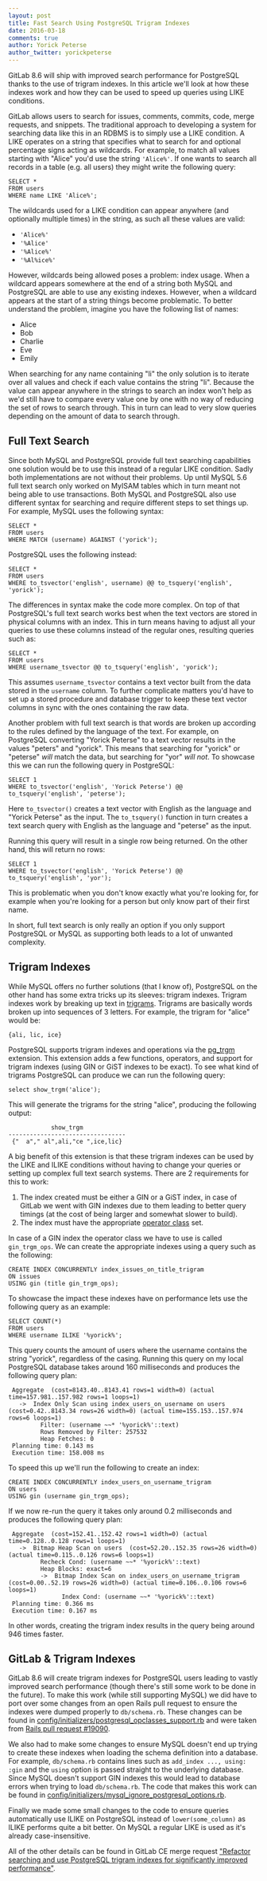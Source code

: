 ```yaml
---
layout: post
title: Fast Search Using PostgreSQL Trigram Indexes
date: 2016-03-18
comments: true
author: Yorick Peterse
author_twitter: yorickpeterse
---
```


GitLab 8.6 will ship with improved search performance for PostgreSQL thanks to
the use of trigram indexes. In this article we'll look at how these indexes work
and how they can be used to speed up queries using LIKE conditions.

<!--more-->

GitLab allows users to search for issues, comments, commits, code, merge
requests, and snippets. The traditional approach to developing a system for
searching data like this in an RDBMS is to simply use a LIKE condition. A LIKE
operates on a string that specifies what to search for and optional percentage
signs acting as wildcards. For example, to match all values starting with
"Alice" you'd use the string `'Alice%'`. If one wants to search all records in a
table (e.g. all users) they might write the following query:

    SELECT *
    FROM users
    WHERE name LIKE 'Alice%';

The wildcards used for a LIKE condition can appear anywhere (and optionally
multiple times) in the string, as such all these values are valid:

* `'Alice%'`
* `'%Alice'`
* `'%Alice%'`
* `'%Al%ice%'`

However, wildcards being allowed poses a problem: index usage. When a wildcard
appears somewhere at the end of a string both MySQL and PostgreSQL are able to
use any existing indexes. However, when a wildcard appears at the start of a
string things become problematic. To better understand the problem, imagine you
have the following list of names:

* Alice
* Bob
* Charlie
* Eve
* Emily

When searching for any name containing "li" the only solution is to iterate over
all values and check if each value contains the string "li". Because the value
can appear anywhere in the strings to search an index won't help as we'd still
have to compare every value one by one with no way of reducing the set of rows
to search through. This in turn can lead to very slow queries depending on the
amount of data to search through.

## Full Text Search

Since both MySQL and PostgreSQL provide full text searching capabilities one
solution would be to use this instead of a regular LIKE condition. Sadly both
implementations are not without their problems. Up until MySQL 5.6 full text
search only worked on MyISAM tables which in turn meant not being able to use
transactions. Both MySQL and PostgreSQL also use different syntax for searching
and require different steps to set things up. For example, MySQL uses the
following syntax:

    SELECT *
    FROM users
    WHERE MATCH (username) AGAINST ('yorick');

PostgreSQL uses the following instead:

    SELECT *
    FROM users
    WHERE to_tsvector('english', username) @@ to_tsquery('english', 'yorick');

The differences in syntax make the code more complex. On top of that
PostgreSQL's full text search works best when the text vectors are stored in
physical columns with an index. This in turn means having to adjust all your
queries to use these columns instead of the regular ones, resulting queries such
as:

    SELECT *
    FROM users
    WHERE username_tsvector @@ to_tsquery('english', 'yorick');

This assumes `username_tsvector` contains a text vector built from the data
stored in the `username` column. To further complicate matters you'd have to set
up a stored procedure and database trigger to keep these text vector columns in
sync with the ones containing the raw data.

Another problem with full text search is that words are broken up according to
the rules defined by the language of the text. For example, on PostgreSQL
converting "Yorick Peterse" to a text vector results in the values "peters" and
"yorick". This means that searching for "yorick" or "peterse" _will_ match the
data, but searching for "yor" _will not_. To showcase this we can run the
following query in PostgreSQL:

    SELECT 1
    WHERE to_tsvector('english', 'Yorick Peterse') @@ to_tsquery('english', 'peterse');

Here `to_tsvector()` creates a text vector with English as the language and
"Yorick Peterse" as the input. The `to_tsquery()` function in turn creates a
text search query with English as the language and "peterse" as the input.

Running this query will result in a single row being returned. On the other
hand, this will return no rows:

    SELECT 1
    WHERE to_tsvector('english', 'Yorick Peterse') @@ to_tsquery('english', 'yor');

This is problematic when you don't know exactly what you're looking for, for
example when you're looking for a person but only know part of their first name.

In short, full text search is only really an option if you only support
PostgreSQL or MySQL as supporting both leads to a lot of unwanted complexity.

## Trigram Indexes

While MySQL offers no further solutions (that I know of), PostgreSQL on the
other hand has some extra tricks up its sleeves: trigram indexes. Trigram
indexes work by breaking up text in [trigrams][trigrams]. Trigrams are basically
words broken up into sequences of 3 letters. For example, the trigram for
"alice" would be:

    {ali, lic, ice}

PostgreSQL supports trigram indexes and operations via the [pg_trgm][pg_trgm]
extension. This extension adds a few functions, operators, and support for
trigram indexes (using GIN or GiST indexes to be exact). To see what kind of
trigrams PostgreSQL can produce we can run the following query:

    select show_trgm('alice');

This will generate the trigrams for the string "alice", producing the following
output:

                show_trgm
    ---------------------------------
     {"  a"," al",ali,"ce ",ice,lic}

A big benefit of this extension is that these trigram indexes can be used by the
LIKE and ILIKE conditions without having to change your queries or setting up
complex full text search systems. There are 2 requirements for this to work:

1. The index created must be either a GIN or a GiST index, in case of GitLab we
   went with GIN indexes due to them leading to better query timings (at the
   cost of being larger and somewhat slower to build).
2. The index must have the appropriate [operator class][opclass] set.

In case of a GIN index the operator class we have to use is called
`gin_trgm_ops`. We can create the appropriate indexes using a query such as the
following:

    CREATE INDEX CONCURRENTLY index_issues_on_title_trigram
    ON issues
    USING gin (title gin_trgm_ops);

To showcase the impact these indexes have on performance lets use the following
query as an example:

    SELECT COUNT(*)
    FROM users
    WHERE username ILIKE '%yorick%';

This query counts the amount of users where the username contains the string
"yorick", regardless of the casing. Running this query on my local PostgreSQL
database takes around 160 milliseconds and produces the following query plan:

     Aggregate  (cost=8143.40..8143.41 rows=1 width=0) (actual time=157.981..157.982 rows=1 loops=1)
       ->  Index Only Scan using index_users_on_username on users  (cost=0.42..8143.34 rows=26 width=0) (actual time=155.153..157.974 rows=6 loops=1)
             Filter: (username ~~* '%yorick%'::text)
             Rows Removed by Filter: 257532
             Heap Fetches: 0
     Planning time: 0.143 ms
     Execution time: 158.008 ms

To speed this up we'll run the following to create an index:

    CREATE INDEX CONCURRENTLY index_users_on_username_trigram
    ON users
    USING gin (username gin_trgm_ops);

If we now re-run the query it takes only around 0.2 milliseconds and produces
the following query plan:

     Aggregate  (cost=152.41..152.42 rows=1 width=0) (actual time=0.128..0.128 rows=1 loops=1)
       ->  Bitmap Heap Scan on users  (cost=52.20..152.35 rows=26 width=0) (actual time=0.115..0.126 rows=6 loops=1)
             Recheck Cond: (username ~~* '%yorick%'::text)
             Heap Blocks: exact=6
             ->  Bitmap Index Scan on index_users_on_username_trigram  (cost=0.00..52.19 rows=26 width=0) (actual time=0.106..0.106 rows=6 loops=1)
                   Index Cond: (username ~~* '%yorick%'::text)
     Planning time: 0.366 ms
     Execution time: 0.167 ms

In other words, creating the trigram index results in the query being around
946 times faster.

## GitLab & Trigram Indexes

GitLab 8.6 will create trigram indexes for PostgreSQL users leading to vastly
improved search performance (though there's still some work to be done in the
future). To make this work (while still supporting MySQL) we did have to port
over some changes from an open Rails pull request to ensure the indexes were
dumped properly to `db/schema.rb`. These changes can be found in
[config/initializers/postgresql_opclasses_support.rb][opclass-support] and were
taken from [Rails pull request #19090][rails-pr-19090].

We also had to make some changes to ensure MySQL doesn't end up trying to create
these indexes when loading the schema definition into a database. For example,
`db/schema.rb` contains lines such as `add_index ..., using: :gin` and the
`using` option is passed straight to the underlying database. Since MySQL
doesn't support GIN indexes this would lead to database errors when trying to
load `db/schema.rb`. The code that makes this work can be found in
[config/initializers/mysql_ignore_postgresql_options.rb][mysql-ignore-pg].

Finally we made some small changes to the code to ensure queries automatically
use ILIKE on PostgreSQL instead of `lower(some_column)` as ILIKE performs quite
a bit better. On MySQL a regular LIKE is used as it's already case-insensitive.

All of the other details can be found in GitLab CE merge request ["Refactor
searching and use PostgreSQL trigram indexes for significantly improved
performance"][mr2987].

[trigrams]: https://en.wikipedia.org/wiki/Trigram
[pg_trgm]: http://www.postgresql.org/docs/current/static/pgtrgm.html
[opclass]: http://www.postgresql.org/docs/current/static/indexes-opclass.html
[mr2987]: https://gitlab.com/gitlab-org/gitlab-ce/merge_requests/2987
[opclass-support]: https://gitlab.com/gitlab-org/gitlab-ce/blob/0602091f0cdebbc3183732dee78c38f89b4b7d01/config/initializers/postgresql_opclasses_support.rb
[mysql-ignore-pg]: https://gitlab.com/gitlab-org/gitlab-ce/blob/0602091f0cdebbc3183732dee78c38f89b4b7d01/config/initializers/mysql_ignore_postgresql_options.rb
[rails-pr-19090]: https://github.com/rails/rails/pull/19090
